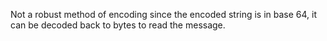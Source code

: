Not a robust method of encoding since the encoded string is in base 64, it can be decoded back to bytes to read the message.
